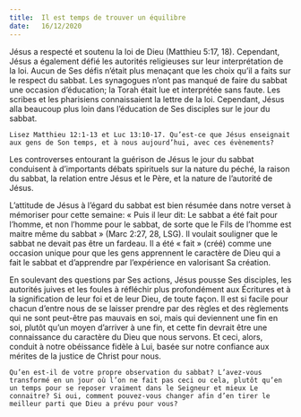 ```yaml
---
title:  Il est temps de trouver un équilibre
date:   16/12/2020
---
```


Jésus a respecté et soutenu la loi de Dieu (Matthieu 5:17, 18). Cependant, Jésus a également défié les autorités religieuses sur leur interprétation de la loi. Aucun de Ses défis n’était plus menaçant que les choix qu’il a faits sur le respect du sabbat. Les synagogues n’ont pas manqué de faire du sabbat une occasion d’éducation; la Torah était lue et interprétée sans faute. Les scribes et les pharisiens connaissaient la lettre de la loi. Cependant, Jésus alla beaucoup plus loin dans l’éducation de Ses disciples sur le jour du sabbat.

`Lisez Matthieu 12:1-13 et Luc 13:10-17. Qu’est-ce que Jésus enseignait aux gens de Son temps, et à nous aujourd’hui, avec ces évènements?`

Les controverses entourant la guérison de Jésus le jour du sabbat conduisent à d’importants débats spirituels sur la nature du péché, la raison du sabbat, la relation entre Jésus et le Père, et la nature de l’autorité de Jésus.

L’attitude de Jésus à l’égard du sabbat est bien résumée dans notre verset à mémoriser pour cette semaine: « Puis il leur dit: Le sabbat a été fait pour l’homme, et non l’homme pour le sabbat, de sorte que le Fils de l’homme est maitre même du sabbat » (Marc 2:27, 28, LSG). Il voulait souligner que le sabbat ne devait pas être un fardeau. Il a été « fait » (créé) comme une occasion unique pour que les gens apprennent le caractère de Dieu qui a fait le sabbat et d’apprendre par l’expérience en valorisant Sa création.

En soulevant des questions par Ses actions, Jésus pousse Ses disciples, les autorités juives et les foules à réfléchir plus profondément aux Écritures et à la signification de leur foi et de leur Dieu, de toute façon. Il est si facile pour chacun d’entre nous de se laisser prendre par des règles et des règlements qui ne sont peut-être pas mauvais en soi, mais qui deviennent une fin en soi, plutôt qu’un moyen d’arriver à une fin, et cette fin devrait être une connaissance du caractère du Dieu que nous servons. Et ceci, alors, conduit à notre obéissance fidèle à Lui, basée sur notre confiance aux mérites de la justice de Christ pour nous.

`Qu’en est-il de votre propre observation du sabbat? L’avez-vous transformé en un jour où l’on ne fait pas ceci ou cela, plutôt qu’en un temps pour se reposer vraiment dans le Seigneur et mieux Le connaitre? Si oui, comment pouvez-vous changer afin d’en tirer le meilleur parti que Dieu a prévu pour vous?`